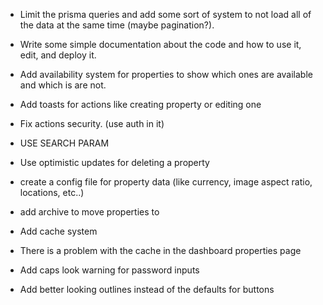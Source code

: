 - Limit the prisma queries and add some sort of system to not load all of the data at the same time (maybe pagination?).

- Write some simple documentation about the code and how to use it, edit, and deploy it.

- Add availability system for properties to show which ones are available and which is are not.

- Add toasts for actions like creating property or editing one

- Fix actions security. (use auth in it)

- USE SEARCH PARAM

- Use optimistic updates for deleting a property

- create a config file for property data (like currency, image aspect ratio, locations, etc..)

- add archive to move properties to

- Add cache system

- There is a problem with the cache in the dashboard properties page

- Add caps look warning for password inputs

- Add better looking outlines instead of the defaults for buttons
